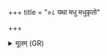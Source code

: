 +++
title = "०८ यथा मधु मधुकृतो"

+++
<details><summary>मूलम् (GR)</summary>

यथा मधु मधुकृतो  
न्यञ्जन्ति मधाव् अधि ।  
एवा न्य् अनज्मि ते मनो  
अध्य् अस्यां मामकी तनू ॥
</details>